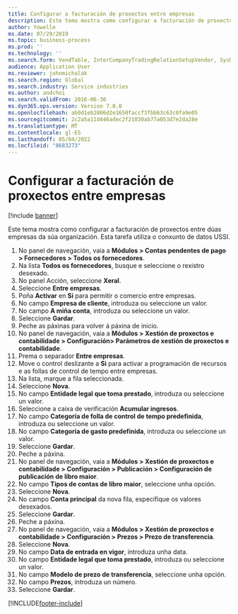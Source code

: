 ```yaml
---
title: Configurar a facturación de proxectos entre empresas
description: Este tema mostra como configurar a facturación de proxectos entre dúas empresas da súa organización.
author: Yowelle
ms.date: 07/29/2019
ms.topic: business-process
ms.prod: ''
ms.technology: ''
ms.search.form: VendTable, InterCompanyTradingRelationSetupVendor, SysDataAreaSelectLookup, ProjParameters, ProjPosting, ProjTransferPrice
audience: Application User
ms.reviewer: johnmichalak
ms.search.region: Global
ms.search.industry: Service industries
ms.author: andchoi
ms.search.validFrom: 2016-06-30
ms.dyn365.ops.version: Version 7.0.0
ms.openlocfilehash: ab0d1eb2806d2e1650faccf3fbb63c63c0fa9e05
ms.sourcegitcommit: 2c2a5a11d446adec2f21030ab77a053d7e2da28e
ms.translationtype: MT
ms.contentlocale: gl-ES
ms.lasthandoff: 05/04/2022
ms.locfileid: "8683273"
---
```

# <a name="configure-intercompany-project-invoicing"></a>Configurar a facturación de proxectos entre empresas

[!include [banner](../../includes/banner.md)]

Este tema mostra como configurar a facturación de proxectos entre dúas empresas da súa organización. Esta tarefa utiliza o conxunto de datos USSI.

1. No panel de navegación, vaia a **Módulos > Contas pendentes de pago > Fornecedores > Todos os fornecedores**.
2. Na lista **Todos os fornecedores**, busque e seleccione o rexistro desexado.
3. No panel Acción, seleccione **Xeral**.
4. Seleccione **Entre empresas**.
5. Poña **Activar** en **Si** para permitir o comercio entre empresas.
6. No campo **Empresa de cliente**, introduza ou seleccione un valor.
7. No campo **A miña conta**, introduza ou seleccione un valor.
8. Seleccione **Gardar**.
9. Peche as páxinas para volver á páxina de inicio.
10. No panel de navegación, vaia a **Módulos > Xestión de proxectos e contabilidade > Configuración> Parámetros de xestión de proxectos e contabilidade**.
11. Prema o separador **Entre empresas**.
12. Move o control deslizante a **Si** para activar a programación de recursos e as follas de control de tempo entre empresas.
13. Na lista, marque a fila seleccionada.
14. Seleccione **Nova**.
15. No campo **Entidade legal que toma prestado**, introduza ou seleccione un valor.
16. Seleccione a caixa de verificación **Acumular ingresos**.
17. No campo **Categoría de folla de control de tempo predefinida**, introduza ou seleccione un valor.
18. No campo **Categoría de gasto predefinida**, introduza ou seleccione un valor.
19. Seleccione **Gardar**.
20. Peche a páxina.
21. No panel de navegación, vaia a **Módulos > Xestión de proxectos e contabilidade > Configuración > Publicación > Configuración de publicación de libro maior**.
22. No campo **Tipos de contas de libro maior**, seleccione unha opción.
23. Seleccione **Nova**.
24. No campo **Conta principal** da nova fila, especifique os valores desexados.
25. Seleccione **Gardar**.
26. Peche a páxina.
27. No panel de navegación, vaia a **Módulos > Xestión de proxectos e contabilidade > Configuración > Prezos > Prezo de transferencia**.
28. Seleccione **Nova**.
29. No campo **Data de entrada en vigor**, introduza unha data.
30. No campo **Entidade legal que toma prestado**, introduza ou seleccione un valor.
31. No campo **Modelo de prezo de transferencia**, seleccione unha opción.
32. No campo **Prezos**, introduza un número.
33. Seleccione **Gardar**.



[!INCLUDE[footer-include](../../includes/footer-banner.md)]